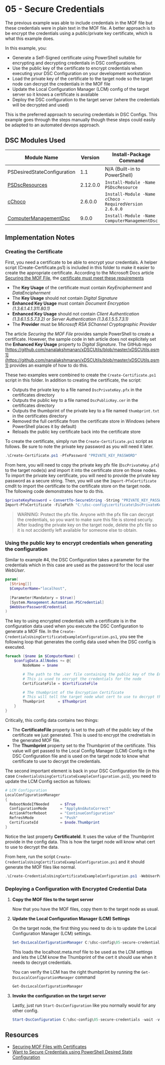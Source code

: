 # 05 - Secure Credentials

The previous example was able to include credentials in the MOF file but these credentials were in plain text in the MOF file.  A better approach is to be encrypt the credentials using a public/private key certificate, which is what this example does.  

In this example, you:

- Generate a Self-Signed certificate using PowerShell suitable for encrypting and decrypting credentials in DSC configurations.
- Use the public key of the certificate to encrypt credentials when executing your DSC Configuration on your development workstation
- Load the private key of the certificate to the target node so the target node can decrypt the credentials in the MOF file
- Update the Local Configuration Manager (LCM) config of the target server so it knows a certificate is available
- Deploy the DSC configuration to the target server (where the credentials will be decrypted and used)

This is the preferred approach to securing credentials in DSC Configs.  This example goes through the steps manually though these steps could easily be adapted to an automated devops approach.

## DSC Modules Used

| Module Name                                                                      | Version  | Install-Package Command                                | DSC Resource(s) |
|----------------------------------------------------------------------------------|----------|--------------------------------------------------------|-----------------|
| PSDesiredStateConfiguration                                                      | 1.1      | N/A (Built-in to PowerShell)                           | File            |
| [PSDscResources](https://github.com/PowerShell/PSDscResources)                   | 2.12.0.0 | `Install-Module -Name PSDscResource`                   | WindowsFeature  |
| [cChoco](https://docs.chocolatey.org/en-us/features/integrations#powershell-dsc) | 2.6.0.0  | `Install-Module -Name cChoco -RequiredVersion 2.6.0.0` | cChocoInstaller, cChocoPackageInstaller |
| [ComputerManagementDsc](https://github.com/dsccommunity/ComputerManagementDsc)   | 9.0.0    | `Install-Module -Name ComputerManagementDsc`           | User            |

## Implementation Notes

### Creating the Certificate

First, you need a certificate to be able to encrypt your credentials.  A helper script (Create-Certificate.ps1) is included in this folder to make it easier to create the appropriate certificate.  According to the Microsoft Docs article [Securing the MOF File](https://learn.microsoft.com/en-us/powershell/dsc/pull-server/securemof), the [certificate must meet these requirements](https://learn.microsoft.com/en-us/powershell/dsc/pull-server/securemof?view=dsc-1.1#certificate-requirements)

- The **Key Usage** of the certificate must contain *KeyEncipherment* and *DataEncipherment*
- The **Key Usage** should not contain *Digital Signature*
- **Enhanced Key Usage** must contain *Document Encryption (1.3.6.1.4.1.311.80.1)*
- **Enhanced Key Usage** should not contain *Client Authentication (1.3.6.1.5.5.7.3.2)* or *Server Authentication (1.3.6.1.5.5.7.3.1)*
- The **Provider** must be *Microsoft RSA SChannel Cryptographic Provider*

The article *Securing the MOF File* provides sample PowerShell to create a certificate.  However, the sample code in teh article does not explicitely set the **Enhanced Key Usage** property to *Digital Signature*.  The GitHub repo [https://github.com/nanalakshmanan/xDSCUtils/blob/master/xDSCUtils.psm1](https://github.com/nanalakshmanan/xDSCUtils/blob/master/xDSCUtils.psm1) provides an example of how to do this.  

These two examples were combined to create the `Create-Certificate.ps1` script in this folder.  In addition to creating the certificate, the script:

- Outputs the private key to a file named `DscPrivateKey.pfx` in the certificates directory
- Outputs the public key to a file named `DscPublicKey.cer` in the certificates directory
- Outputs the thumbprint of the private key to a file named `thumbprint.txt` in the certificates directory
- Removed the full certificate from the certificate store in Windows (where PowerShell places it by default)
- Reloads the public key certificate back into the certificate store

To create the certificate, simply run the `Create-Certificate.ps1` script as follows.  Be sure to note the private key password as you will need it later.

```PowerShell
.\Create-Certificate.ps1 -PfxPassword "PRIVATE_KEY_PASSWORD"
```

From here, you will need to copy the private key pfx file (`DscPrivateKey.pfx`) to the target node(s) and import it into the certificate store on those nodes.  To import the private key certificate, you will need to provide the private key password as a secure string.  Then, you will use the `Import-PfxCertificate` cmdlt to import the certificate to the certificate store on the target node.  The following code demonstrates how to do this.

```PowerShell
$privateKeyPassword = ConvertTo-SecureString -String "PRIVATE_KEY_PASSWORD" -Force -AsPlainText
Import-PfxCertificate -FilePath "C:\dsc-config\certificate\DscPrivateKey.pfx" -CertStoreLocation Cert:\LocalMachine\My -Password $privateKeyPassword
```

> WARNING: Protect the pfx file.  Anyone with the pfx file can decrypt the credentials, so you want to make sure this file is stored securly.  After loading the private key on the target node, delete the pfx file so it is not accidently left available for someone else to obtain.

### Using the public key to encrypt credentials when generating the configuration

Similar to example #4, the DSC Configuration takes a parameter for the credentials which in this case are used as the password for the local user *WebUser*.

```PowerShell
param(
  [String[]]
  $ComputerName="localhost",
  
  [Parameter(Mandatory = $true)]
  [System.Management.Automation.PSCredential]
  $WebUserPasswordCredential
)
```

The key to using encrypted credentials with a certificate is in the configuration data used when you execute the DSC Configuration to generate a MOF file.  In the `Create-CredentialsUsingCertificateExampleConfiguration.ps1`, you see the following loop that generates the config data used when the DSC config is executed.

```PowerShell
foreach ($name in $ComputerName) {
    $configData.AllNodes += @{
        NodeName = $name

        # The path to the .cer file containing the public key of the Encryption Certificate
        # This is used to encrypt the credentials for the node
        CertificateFile = $CertificateFile

        # The thumbprint of the Encryption Certificate
        # This will tell the target node what cert to use to decrypt the credentials
        Thumbprint      = $Thumbprint
    }
}
```

Critically, this config data contains two things:

- The **CertificateFile** property is set to the path of the public key of the certificate we just generated.  This is used to encrypt the crednetials in the generated MOF file.
- The **Thumbprint** property set to the Thumbprint of the certificate.  This value will get passed to the Local Config Manager (LCM) Config in the DSC Configuration file and is used on the target node to know what certificate to use to decrypt the credentials.

The second important element is back in your DSC Configuration file (in this case `CredentialsUsingCertificateExampleConfiguration.ps1`), you need to update the LCM Config section as follows:

```PowerShell
# LCM Configuration
LocalConfigurationManager 
{
  RebootNodeIfNeeded     = $True
  ConfigurationMode      = "ApplyAndAutoCorrect"
  ActionAfterReboot      = "ContinueConfiguration"
  RefreshMode            = "Push"
  CertificateId          = $node.Thumbprint
}
```

Notice the last property **CertificateId**.  It uses the value of the Thumbprint provide in the config data.  This is how the target node will know what cert to use to decrypt the data.

From here, run the script `Create-CredentialsUsingCertificateExampleConfiguration.ps1` and it should generate the MOF files like normal.

```PowerShell
.\Create-CredentialsUsingCertificateExampleConfiguration.ps1 -WebUserPassword "WEB_USER_PASSWORD"
```

### Deploying a Configuration with Encrypted Credential Data

1. **Copy the MOF files to the target server**

    Now that you have the MOF files, copy them to the target node as usual.

2. **Update the Local Configuration Manager (LCM) Settings**

    On the target node, the first thing you need to do is to update the Local Configuration Manager (LCM) settings.  

    ```PowerShell
    Set-DscLocalConfigurationManager C:\dsc-config\05-secure-credentials -Verbose -Force
    ```

    This loads the localhost.meta.mof file to be used as the LCM settings and lets the LCM know the Thumbprint of the cert it should use when it needs to decrypt credentials.

    You can verify the LCM has the right thumbprint by running the `Get-DscLocalConfigurationManager` command

    ```PowerShell
    Get-DscLocalConfigurationManager
    ```

3. **Invoke the configuration on the target server**

    Lastly, just run `Start-DscConfiguration` like you normally would for any other config.

    ```PowerShell
    Start-DscConfiguration C:\dsc-config\05-secure-credentials -wait -verbose -force
    ```

## Resources

- [Securing MOF Files with Certificates](https://learn.microsoft.com/en-us/powershell/dsc/pull-server/securemof?view=dsc-1.1)
- [Want to Secure Credentials using PowerShell Desired State Configuration](https://devblogs.microsoft.com/powershell/want-to-secure-credentials-in-windows-powershell-desired-state-configuration/)